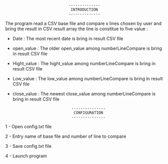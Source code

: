                                 --------------
                                 INTRODUCTION
                                --------------

The program read a CSV base file and compare x lines chosen by user and bring the result in CSV result array
the line is constitue to five value :

- Date : The most recent date is bring in result CSV file
- open_value : The older open_value among numberLineCompare is bring in result CSV file
- Hight_value : The hight_value among numberLineCompare is bring in result CSV file
- Low_value :  The low_value among numberLineCompare is bring in result CSV file
- close_value : The newest close_value among numberLineCompare is bring in result CSV file

                                ---------------
                                 CONFIGURATION
                                ---------------

 1 - Open config.txt file

 2 - Entry name of base file and number of line to compare
 
 3 - Save config.txt file

 4 - Launch program
